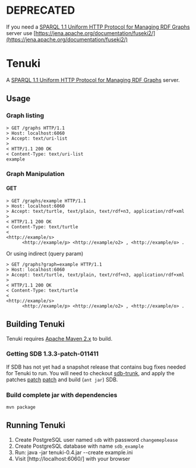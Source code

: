 # DEPRECATED

If you need a [SPARQL 1.1 Uniform HTTP Protocol for Managing RDF Graphs](http://www.w3.org/TR/sparql11-http-rdf-update/) server use [https://jena.apache.org/documentation/fuseki2/](https://jena.apache.org/documentation/fuseki2/)

# Tenuki

A [SPARQL 1.1 Uniform HTTP Protocol for Managing RDF Graphs](http://www.w3.org/TR/sparql11-http-rdf-update/) server.

## Usage

### Graph listing

	> GET /graphs HTTP/1.1
	> Host: localhost:6060
	> Accept: text/uri-list
	> 
	< HTTP/1.1 200 OK
	< Content-Type: text/uri-list
	example

### Graph Manipulation 

#### GET

	> GET /graphs/example HTTP/1.1
	> Host: localhost:6060
	> Accept: text/turtle, text/plain, text/rdf+n3, application/rdf+xml
	> 
	< HTTP/1.1 200 OK
	< Content-Type: text/turtle
	< 
	<http://example/s>
	      <http://example/p> <http://example/o2> , <http://example/o> .

Or using indirect (query param)

	> GET /graphs?graph=example HTTP/1.1
	> Host: localhost:6060
	> Accept: text/turtle, text/plain, text/rdf+n3, application/rdf+xml
	> 
	< HTTP/1.1 200 OK
	< Content-Type: text/turtle
	< 
	<http://example/s>
	      <http://example/p> <http://example/o2> , <http://example/o> .


## Building Tenuki

Tenuki requires [Apache Maven 2.x](http://maven.apache.org/) to build.

### Getting SDB 1.3.3-patch-011411

If SDB has not yet had a snapshot release that contains bug fixes needed for Tenuki to run. You will need to checkout [sdb-trunk](http://jena.svn.sourceforge.net/svnroot/jena/SDB/trunk), and apply the patches [patch](https://issues.apache.org/jira/browse/JENA-28) [patch](https://issues.apache.org/jira/browse/JENA-27) and build (`ant jar`) SDB.

### Build complete jar with dependencies

	mvn package

## Running Tenuki

1.	Create PostgreSQL user named `sdb` with password `changemeplease`
2.	Create PostgreSQL database with name `sdb_example`
3.	Run:
	java -jar tenuki-0.4.jar --create example.ini
4.	Visit [http://localhost:6060/] with your browser


